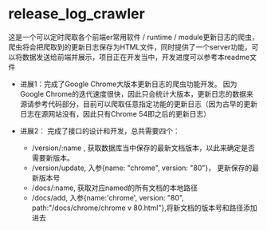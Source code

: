 # release_log_crawler
这是一个可以定时爬取各个前端er常用软件 / runtime / module更新日志的爬虫，爬虫将会把爬取到的更新日志保存为HTML文件，同时提供了一个server功能，可以将数据发送给前端并展示，项目正在开发当中，开发进度可以参考本readme文件

- 进展1：完成了Google Chrome大版本更新日志的爬虫功能开发。
    因为Google Chrome的迭代速度很快，因此只会统计大版本，更新日志的数据来源请参考代码部分，目前可以爬取任意指定功能的更新日志（因为古早的更新日志在源网站没有，因此只有Chrome 54即之后的更新日志）

- 进展2： 完成了接口的设计和开发，总共需要四个：
  - /version/:name , 获取数据库当中保存的最新文档版本，以此来确定是否需要新版本。
  - /version/update, 入参{name: "chrome", version: "80"}， 更新保存的最新版本号
  - /docs/:name, 获取对应named的所有文档的本地路径
  - /docs/add, 入参{name:'chrome', version: "80", path:"/docs/chrome/chrome v 80.html"},将新文档的版本号和路径添加进去

